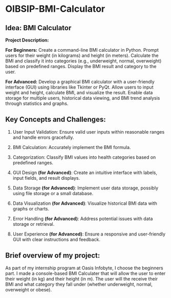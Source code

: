 # OIBSIP-BMI-Calculator

## Idea: BMI Calculator

**Project Description:**

**For Beginners:** Create a command-line BMI calculator in Python. Prompt users for their
weight (in kilograms) and height (in meters). Calculate the BMI and classify it into categories
(e.g., underweight, normal, overweight) based on predefined ranges. Display the BMI result and
category to the user.

**For Advanced:** Develop a graphical BMI calculator with a user-friendly interface (GUI) using
libraries like Tkinter or PyQt. Allow users to input weight and height, calculate BMI, and
visualize the result. Enable data storage for multiple users, historical data viewing, and BMI
trend analysis through statistics and graphs.

## Key Concepts and Challenges:

1. User Input Validation: Ensure valid user inputs within reasonable ranges and handle errors
gracefully.

2. BMI Calculation: Accurately implement the BMI formula.

3. Categorization: Classify BMI values into health categories based on predefined ranges. 

4. GUI Design **(for Advanced)**: Create an intuitive interface with labels, input fields, and result
displays.

5. Data Storage **(for Advanced)**: Implement user data storage, possibly using file storage or a
small database.

6. Data Visualization **(for Advanced)**: Visualize historical BMI data with graphs or charts.

7. Error Handling **(for Advanced)**: Address potential issues with data storage or retrieval. 

8. User Experience **(for Advanced)**: Ensure a responsive and user-friendly GUI with clear
instructions and feedback.

## Brief overview of my project:

As part of my internship program at Oasis Infobyte, I choose the beginners part. I made a console-based
BMI Calculater that will allow the user to enter their weight (in kg) and their height (in m). The user
will the receive their BMI and what category they fall under (whether underweight, normal, overweight or 
obese).
